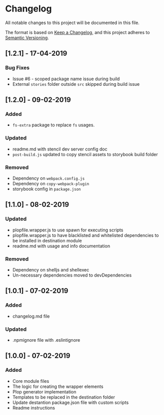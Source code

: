 # Changelog
All notable changes to this project will be documented in this file.

The format is based on [Keep a Changelog](https://keepachangelog.com/en/1.0.0/),
and this project adheres to [Semantic Versioning](https://semver.org/spec/v2.0.0.html).

## [1.2.1] - 17-04-2019
### Bug Fixes
- Issue #6 - scoped package name issue during build
- External `stories` folder outside `src` skipped during build issue

## [1.2.0] - 09-02-2019
### Added
- `fs-extra` package to replace `fs` usages.

### Updated
- readme.md with stencil dev server config doc
- `post-build.js` updated to copy stencil assets to storybook build folder

### Removed
- Dependency on `webpack.config.js`
- Dependency on `copy-webpack-plugin`
- storybook config in `package.json`

## [1.1.0] - 08-02-2019
### Updated
- plopfile.wrapper.js to use spawn for executing scripts
- plopfile.wrapper.js to have blacklisted and whitelisted dependencies to be installed in destination module
- readme.md with usage and info documentation

### Removed
- Dependency on shelljs and shellexec
- Un-necessary dependencies moved to devDependencies

## [1.0.1] - 07-02-2019
### Added
- changelog.md file

### Updated
- .npmignore file with .eslintignore

## [1.0.0] - 07-02-2019
### Added
- Core module files
- The logic for creating the wrapper elements
- Plop generator implementation
- Templates to be replaced in the destination folder
- Update destantion package.json file with custom scripts
- Readme instructions